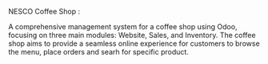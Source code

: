 NESCO Coffee Shop :

A comprehensive management system for a coffee shop using Odoo, focusing on
three main modules: Website, Sales, and Inventory.
The coffee shop aims to provide a seamless online experience for customers to
browse the menu, place orders and searh for specific product.
